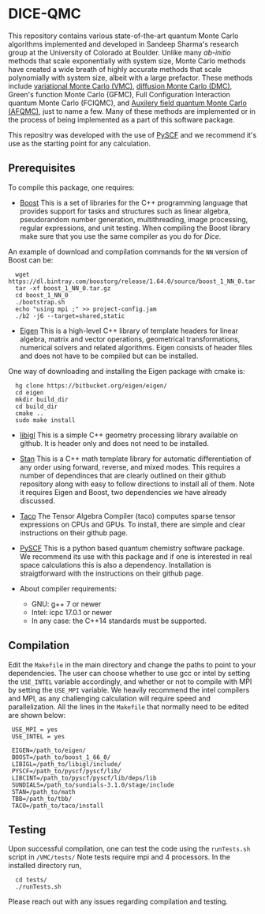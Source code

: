 # DICE-QMC

This repository contains various state-of-the-art quantum Monte Carlo algorithms implemented and developed in Sandeep Sharma's research group at the University of Colorado at Boulder. Unlike many *ab-initio* methods that scale exponentially with system size, Monte Carlo methods have created a wide breath of highly accurate methods that scale polynomially with system size, albeit with a large prefactor. These methods include [variational Monte Carlo (VMC)](https://en.wikipedia.org/wiki/Variational_Monte_Carlo), [diffusion Monte Carlo (DMC)](https://en.wikipedia.org/wiki/Diffusion_Monte_Carlo), Green's function Monte Carlo (GFMC), Full Configuration Interaction quantum Monte Carlo (FCIQMC), and [Auxilery field quantum Monte Carlo (AFQMC)](https://en.wikipedia.org/wiki/Auxiliary-field_Monte_Carlo), just to name a few. Many of these methods are implemented or in the process of being implemented as a part of this software package.

This repositry was developed with the use of [PySCF](https://github.com/sunqm/pyscf/blob/master/README.md) and we recommend it's use as the starting point for any calculation.

Prerequisites
-------------

To compile this package, one requires:

* [Boost](http://www.boost.org/) This is a set of libraries for the C++ programming language that provides support for tasks and structures such as linear algebra, pseudorandom number generation, multithreading, image processing, regular expressions, and unit testing. When compiling the Boost library make sure that you use the same compiler as you do for *Dice*.

An example of download and compilation commands for the `NN` version of Boost can be:

```
  wget https://dl.bintray.com/boostorg/release/1.64.0/source/boost_1_NN_0.tar.gz
  tar -xf boost_1_NN_0.tar.gz
  cd boost_1_NN_0
  ./bootstrap.sh
  echo "using mpi ;" >> project-config.jam
  ./b2 -j6 --target=shared,static
```

* [Eigen](http://eigen.tuxfamily.org/dox/) This is a high-level C++ library of template headers for linear algebra, matrix and vector operations, geometrical transformations, numerical solvers and related algorithms. Eigen consists of header files and does not have to be compiled but can be installed.

One way of downloading and installing the Eigen package with cmake is:

```
  hg clone https://bitbucket.org/eigen/eigen/
  cd eigen
  mkdir build_dir
  cd build_dir
  cmake ..
  sudo make install
```

* [libigl](https://github.com/libigl/libigl) This is a simple C++ geometry processing library available on github. It is header only and does not need to be installed.

* [Stan](https://github.com/stan-dev/math) This is a C++ math template library for automatic differentiation of any order using forward, reverse, and mixed modes. This requires a number of dependinces that are clearly outlined on their github repository along with easy to follow directions to install all of them. Note it requires Eigen and Boost, two dependencies we have already discussed.

* [Taco](https://github.com/tensor-compiler/taco) The Tensor Algebra Compiler (taco) computes sparse tensor expressions on CPUs and GPUs. To install, there are simple and clear instructions on their github page.

* [PySCF](https://github.com/sunqm/pyscf/blob/master/README.md) This is a python based quantum chemistry software package. We recommend its use with this package and if one is interested in real space calculations this is also a dependency. Installation is straigtforward with the instructions on their github page.

* About compiler requirements:
    - GNU: g++ 7 or newer
    - Intel: icpc 17.0.1 or newer
    - In any case: the C++14 standards must be supported.

Compilation
-------

Edit the `Makefile` in the main directory and change the paths to point to your dependencies.
The user can choose whether to use gcc or intel by setting the `USE_INTEL` variable accordingly,
and whether or not to compile with MPI by setting the `USE_MPI` variable. 
We heavily recommend the intel compilers and MPI, as any challenging calculation will require speed and parallelization.
All the lines in the `Makefile` that normally need to be edited are shown below:

```
 USE_MPI = yes
 USE_INTEL = yes
 
 EIGEN=/path_to/eigen/
 BOOST=/path_to/boost_1_66_0/
 LIBIGL=/path_to/libigl/include/
 PYSCF=/path_to/pyscf/pyscf/lib/
 LIBCINT=/path_to/pyscf/pyscf/lib/deps/lib
 SUNDIALS=/path_to/sundials-3.1.0/stage/include
 STAN=/path_to/math
 TBB=/path_to/tbb/
 TACO=/path_to/taco/install

```

Testing
-------

Upon successful compilation, one can test the code using the `runTests.sh` script in `/VMC/tests/`
Note tests require mpi and 4 processors. In the installed directory run,

```
  cd tests/
  ./runTests.sh
```

Please reach out with any issues regarding compilation and testing.
